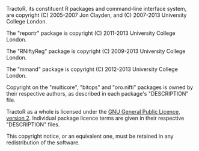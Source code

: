 TractoR, its constituent R packages and command-line interface system, are copyright (C) 2005-2007 Jon Clayden, and (C) 2007-2013 University College London.

The "reportr" package is copyright (C) 2011-2013 University College London.

The "RNiftyReg" package is copyright (C) 2009-2013 University College London.

The "mmand" package is copyright (C) 2012-2013 University College London.

Copyright on the "multicore", "bitops" and "oro.nifti" packages is owned by their respective authors, as described in each package's "DESCRIPTION" file.

TractoR as a whole is licensed under the [GNU General Public Licence, version 2](http://www.gnu.org/licenses/gpl-2.0.html). Individual package licence terms are given in their respective "DESCRIPTION" files.

This copyright notice, or an equivalent one, must be retained in any redistribution of the software.
